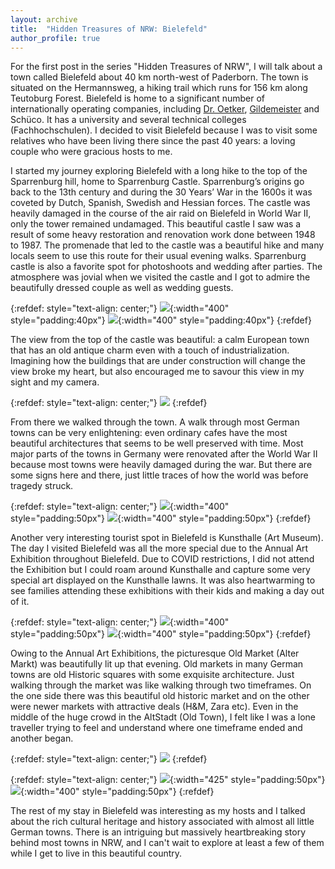 ```yaml
---
layout: archive
title:  "Hidden Treasures of NRW: Bielefeld"
author_profile: true
---
```

For the first post in the series "Hidden Treasures of NRW", I will talk about a town called Bielefeld about 40 km north-west of Paderborn. The town is situated on the Hermannsweg, a hiking trail which runs for 156 km along Teutoburg Forest. Bielefeld is home to a significant number of internationally operating companies, including [Dr. Oetker](https://en.wikipedia.org/wiki/Dr._Oetker), [Gildemeister](https://en.wikipedia.org/wiki/DMG_Mori_Aktiengesellschaft) and Schüco. It has a university and several technical colleges (Fachhochschulen). I decided to visit Bielefeld because I was to visit some relatives who have been living there since the past 40 years: a loving couple who were gracious hosts to me.

I started my journey exploring Bielefeld with a long hike to the top of the Sparrenburg hill, home to Sparrenburg Castle. Sparrenburg’s origins go back to the 13th century and during the 30 Years’ War in the 1600s it was coveted by Dutch, Spanish, Swedish and Hessian forces. The castle was heavily damaged in the course of the air raid on Bielefeld in World War II, only the tower remained undamaged. This beautiful castle I saw was a result of some heavy restoration and renovation work done between 1948 to 1987. The promenade that led to the castle was a beautiful hike and many locals seem to use this route for their usual evening walks. Sparrenburg castle is also a favorite spot for photoshoots and wedding after parties. The atmosphere was jovial when we visited the castle and I got to admire the beautifully dressed couple as well as wedding guests. 

{:refdef: style="text-align: center;"}
![](/images/Bielefeld2.jpg){:width="400" style="padding:40px"} 
![](/images/Bielefeld3.jpg){:width="400" style="padding:40px"} 
{:refdef}

The view from the top of the castle was beautiful: a calm European town that has an old antique charm even with a touch of industrialization. Imagining how the buildings that are under construction will change the view broke my heart, but also encouraged me to savour this view in my sight and my camera.

{:refdef: style="text-align: center;"}
![](/images/Bielefeld9.jpg)
{:refdef}

From there we walked through the town. A walk through most German towns can be very enlightening: even ordinary cafes have the most beautiful architectures that seems to be well preserved with time. Most major parts of the towns in Germany were renovated after the World War II because most towns were heavily damaged during the war. But there are some signs here and there, just little traces of how the world was before tragedy struck.

{:refdef: style="text-align: center;"}
![](/images/Bielefeld4.jpg){:width="400" style="padding:50px"} 
![](/images/Bielefeld5.jpg){:width="400" style="padding:50px"} 
{:refdef}

Another very interesting tourist spot in Bielefeld is Kunsthalle (Art Museum). The day I visited Bielefeld was all the more special due to the Annual Art Exhibition throughout Bielefeld. Due to COVID restrictions, I did not attend the Exhibition but I could roam around Kunsthalle and capture some very special art displayed on the Kunsthalle lawns. It was also heartwarming to see families attending these exhibitions with their kids and making a day out of it.

{:refdef: style="text-align: center;"}
![](/images/Bielefeld10.jpg){:width="400" style="padding:50px"} 
![](/images/Bielefeld11.jpg){:width="400" style="padding:50px"} 
{:refdef}

Owing to the Annual Art Exhibitions, the picturesque Old Market (Alter Markt) was beautifully lit up that evening. Old markets in many German towns are old Historic squares with some exquisite architecture. Just walking through the market was like walking through two timeframes. On the one side there was this beautiful old historic market and on the other were newer markets with attractive deals (H&M, Zara etc). Even in the middle of the huge crowd in the AltStadt (Old Town), I felt like I was a lone traveller trying to feel and understand where one timeframe ended and another began.

{:refdef: style="text-align: center;"}
![](/images/Bielefeld8.jpg)
{:refdef}

{:refdef: style="text-align: center;"}
![](/images/Bielefeld6.jpg){:width="425" style="padding:50px"} 
![](/images/Bielefeld7.jpg){:width="400" style="padding:50px"} 
{:refdef}

The rest of my stay in Bielefeld was interesting as my hosts and I talked about the rich cultural heritage and history associated with almost all little German towns. There is an intriguing but massively heartbreaking story behind most towns in NRW, and I can't wait to explore at least a few of them while I get to live in this beautiful country.